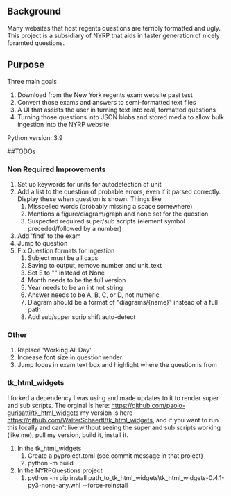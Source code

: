 ## Background
Many websites that host regents questions are terribly formatted and ugly. 
This project is a subsidiary of NYRP that aids in faster generation of nicely
foramted questions.

## Purpose
Three main goals
1) Download from the New York regents exam website past test
2) Convert those exams and answers to semi-formatted text files
3) A UI that assists the user in turning text into real, formatted questions
4) Turning those questions into JSON blobs and stored media to allow bulk
ingestion into the NYRP website.

Python version: 3.9

##TODOs


### Non Required Improvements
1. Set up keywords for units for autodetection of unit
2. Add a list to the question of probable errors, even if it parsed correctly. Display these when question is shown. Things like
   1. Misspelled words (probably missing a space somewhere)
   2. Mentions a figure/diagram/graph and none set for the question
   3. Suspected required super/sub scripts (element symbol preceded/followed by a number)
3. Add 'find' to the exam
4. Jump to question
5. Fix Question formats for ingestion
   1. Subject must be all caps
   2. Saving to output, remove number and unit_text
   3. Set E to "" instead of None
   4. Month needs to be the full version
   5. Year needs to be an int not string
   6. Answer needs to be A, B, C, or D, not numeric
   7. Diagram should be a format of "diagrams/{name}" instead of a full path
   8. Add sub/super scrip shift auto-detect

### Other
1. Replace 'Working All Day'
2. Increase font size in question render
3. Jump focus in exam text box and highlight where the question is from

### tk_html_widgets
I forked a dependency I was using and made updates to it to render 
super and sub scripts. The orginal is here: https://github.com/paolo-gurisatti/tk_html_widgets
my version is here https://github.com/WalterSchaertl/tk_html_widgets, and if
you want to run this locally and can't live without seeing the super and
sub scripts working (like me), pull my version, build it, install it.
1. In the tk_html_widgets
   1. Create a pyproject.toml (see commit message in that project)
   2. python -m build
2. In the NYRPQuestions project
   1. python -m pip install path_to_tk_html_widgets\tk_html_widgets-0.4.1-py3-none-any.whl --force-reinstall

